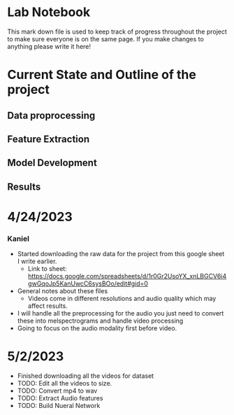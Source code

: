 # Lab Notebook

This mark down file is used to keep track of progress throughout the project to make sure everyone is on the same page. If you make changes to anything please write it here!

# Current State and Outline of the project

## Data proprocessing

## Feature Extraction

## Model Development 

## Results

# 4/24/2023

### Kaniel
+ Started downloading the raw data for the project from this google sheet I write earlier. 
  + Link to sheet: https://docs.google.com/spreadsheets/d/1r0Gr2UsoYX_xnLBGCV6i4gwGqoJp5KanUwcC6sysBOo/edit#gid=0
+ General notes about these files
  + Videos come in different resolutions and audio quality which may affect results.
+ I will handle all the preprocessing for the audio you just need to convert these into melspectrograms and handle video processing
+ Going to focus on the audio modality first before video.

# 5/2/2023
+ Finished downloading all the videos for dataset
+ TODO: Edit all the videos to size.
+ TODO: Convert mp4 to wav
+ TODO: Extract Audio features
+ TODO: Build Nueral Network 
